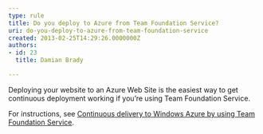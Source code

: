 ```yaml
---
type: rule
title: Do you deploy to Azure from Team Foundation Service?
uri: do-you-deploy-to-azure-from-team-foundation-service
created: 2013-02-25T14:29:26.0000000Z
authors:
- id: 23
  title: Damian Brady

---
```


Deploying your website to an Azure Web Site is the easiest way to get continuous deployment working if you’re using Team Foundation Service.
 
For instructions, see     [Continuous delivery to Windows Azure by using Team Foundation Service](http&#58;//www.windowsazure.com/en-us/develop/net/common-tasks/publishing-with-tfs/).
